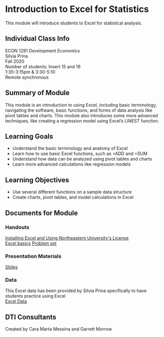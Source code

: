 # Introduction to Excel for Statistics
This module will introduce students to Excel for statistical analysis.

## Individual Class Info
ECON 1291 Development Economics
<br>
Silvia Prina
<br>
Fall 2020
<br>
Number of students: Insert 15 and 19
<br>
1:35-3:15pm & 3:30-5:10
<br>
Remote synchronous

## Summary of Module
This module is an introduction to using Excel, including basic terminology, navigating the software, basic functions, and forms of data analysis like pivot tables and charts. This module also introduces some more advanced techniques, like creating a regression model using Excel’s LINEST function.

## Learning Goals
- Understand the basic terminology and anatomy of Excel
- Learn how to use basic Excel functions, such as =ADD and =SUM
- Understand how data can be analyzed using pivot tables and charts
- Learn more advanced calculations like regression models

## Learning Objectives
- Use several different functions on a sample data structure
- Create charts, pivot tables, and model calculations in Excel

## Documents for Module

### Handouts

[Installing Excel and Using Northeastern University's License]()
<br/>
[Excel basics]()
[Problem set]()

### Presentation Materials

[Slides](https://github.com/NULabNortheastern/digitalassignmentshowcase/blob/master/intro_excel/development_economics-fall2020-prina/prina-fall2020-slides.pdf)

### Data
This Excel data has been provided by Silvia Prina specifically to have students practice using Excel
<br/>
[Excel Data](https://github.com/NULabNortheastern/digitalassignmentshowcase/blob/master/intro_excel/development_economics-fall2020-prina/ECON1291exceltutoring.xlsx)

## DTI Consultants
Created by Cara Marta Messina and Garrett Morrow

